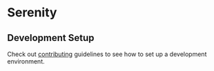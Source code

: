 # Serenity

## Development Setup

Check out [contributing](CONTRIBUTING.md) guidelines to see how to set up a development environment.
